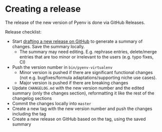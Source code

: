 Creating a release
==================

The release of the new version of Pyenv is done via GitHub Releases.

Release checklist:
* Start [drafting a new release on GitHub](https://github.com/pyenv/pyenv-virtualenv/releases) to generate a summary of changes. Save the summary locally.
  * The summary may need editing. E.g. rephrase entries, delete/merge entries that are too minor or irrelevant to the users (e.g. typo fixes, CI)
* Push the version number in `bin/pyenv-virtualenv`
  * Minor version is pushed if there are significant functional changes (not e.g. bugfixes/formula adaptations/supporting niche use cases).
  * Major version is pushed if there are breaking changes
* Update `CHANGELOG.md` with the new version number and the edited summary (only the changes section), reformatting it like the rest of the changelog sections
* Commit the changes locally into `master`
* Create a new tag with the new version number and push the changes including the tag
* Create a new release on GitHub based on the tag, using the saved summary